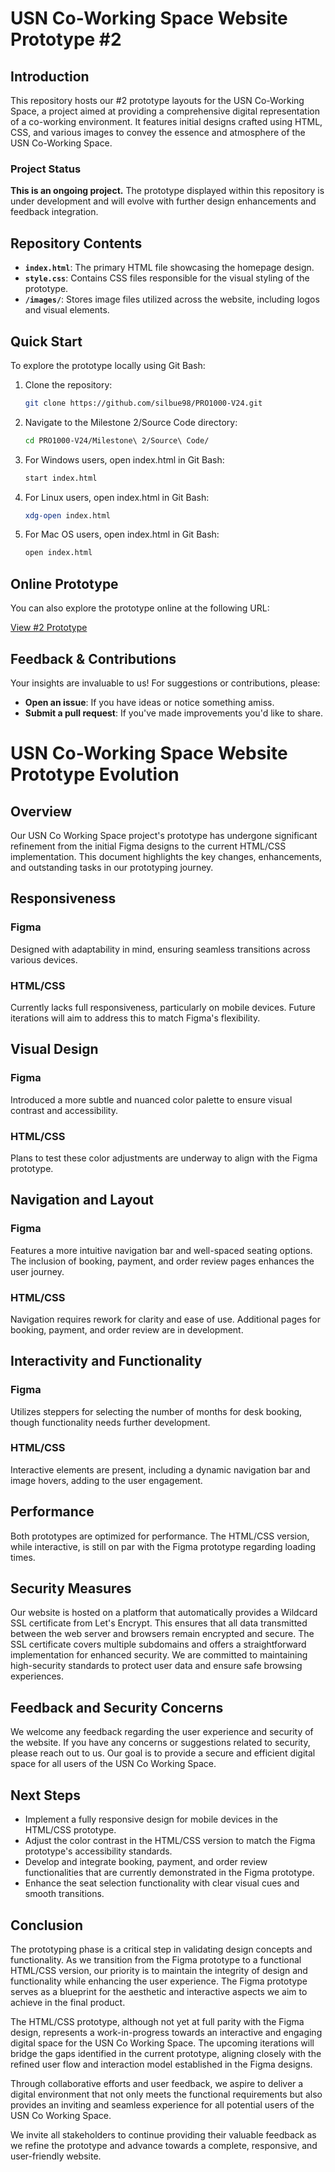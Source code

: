 # USN Co-Working Space Website Prototype #2

## Introduction
This repository hosts our #2 prototype layouts for the USN Co-Working Space, a project aimed at providing a comprehensive digital representation of a co-working environment. It features initial designs crafted using HTML, CSS, and various images to convey the essence and atmosphere of the USN Co-Working Space.

### Project Status
**This is an ongoing project.** The prototype displayed within this repository is under development and will evolve with further design enhancements and feedback integration.

## Repository Contents
- **`index.html`**: The primary HTML file showcasing the homepage design.
- **`style.css`**: Contains CSS files responsible for the visual styling of the prototype.
- **`/images/`**: Stores image files utilized across the website, including logos and visual elements.

## Quick Start
To explore the prototype locally using Git Bash:
1. Clone the repository:
      ```bash
      git clone https://github.com/silbue98/PRO1000-V24.git
      
2. Navigate to the Milestone 2/Source Code directory:
      ```bash
     cd PRO1000-V24/Milestone\ 2/Source\ Code/
 
3. For Windows users, open index.html in Git Bash:
     ```bash
    start index.html
     
4. For Linux users, open index.html in Git Bash:
     ```bash
   xdg-open index.html

5. For Mac OS users, open index.html in Git Bash:
      ```bash
      open index.html

## Online Prototype

You can also explore the prototype online at the following URL:

[View #2 Prototype](https://dubium.no/utkast/)


## Feedback & Contributions

Your insights are invaluable to us! For suggestions or contributions, please:

- **Open an issue**: If you have ideas or notice something amiss.
- **Submit a pull request**: If you've made improvements you'd like to share.


# USN Co-Working Space Website Prototype Evolution

## Overview

Our USN Co Working Space project's prototype has undergone significant refinement from the initial Figma designs to the current HTML/CSS implementation. This document highlights the key changes, enhancements, and outstanding tasks in our prototyping journey.

## Responsiveness

### Figma
Designed with adaptability in mind, ensuring seamless transitions across various devices.

### HTML/CSS
Currently lacks full responsiveness, particularly on mobile devices. Future iterations will aim to address this to match Figma's flexibility.

## Visual Design

### Figma
Introduced a more subtle and nuanced color palette to ensure visual contrast and accessibility.

### HTML/CSS
Plans to test these color adjustments are underway to align with the Figma prototype.

## Navigation and Layout

### Figma
Features a more intuitive navigation bar and well-spaced seating options. The inclusion of booking, payment, and order review pages enhances the user journey.

### HTML/CSS
Navigation requires rework for clarity and ease of use. Additional pages for booking, payment, and order review are in development.

## Interactivity and Functionality

### Figma
Utilizes steppers for selecting the number of months for desk booking, though functionality needs further development.

### HTML/CSS
Interactive elements are present, including a dynamic navigation bar and image hovers, adding to the user engagement.

## Performance

Both prototypes are optimized for performance. The HTML/CSS version, while interactive, is still on par with the Figma prototype regarding loading times.

## Security Measures

Our website is hosted on a platform that automatically provides a Wildcard SSL certificate from Let's Encrypt. This ensures that all data transmitted between the web server and browsers remain encrypted and secure. The SSL certificate covers multiple subdomains and offers a straightforward implementation for enhanced security. We are committed to maintaining high-security standards to protect user data and ensure safe browsing experiences.

## Feedback and Security Concerns

We welcome any feedback regarding the user experience and security of the website. If you have any concerns or suggestions related to security, please reach out to us. Our goal is to provide a secure and efficient digital space for all users of the USN Co Working Space.


## Next Steps

- Implement a fully responsive design for mobile devices in the HTML/CSS prototype.
- Adjust the color contrast in the HTML/CSS version to match the Figma prototype's accessibility standards.
- Develop and integrate booking, payment, and order review functionalities that are currently demonstrated in the Figma prototype.
- Enhance the seat selection functionality with clear visual cues and smooth transitions.

## Conclusion

The prototyping phase is a critical step in validating design concepts and functionality. As we transition from the Figma prototype to a functional HTML/CSS version, our priority is to maintain the integrity of design and functionality while enhancing the user experience. The Figma prototype serves as a blueprint for the aesthetic and interactive aspects we aim to achieve in the final product.

The HTML/CSS prototype, although not yet at full parity with the Figma design, represents a work-in-progress towards an interactive and engaging digital space for the USN Co Working Space. The upcoming iterations will bridge the gaps identified in the current prototype, aligning closely with the refined user flow and interaction model established in the Figma designs.

Through collaborative efforts and user feedback, we aspire to deliver a digital environment that not only meets the functional requirements but also provides an inviting and seamless experience for all potential users of the USN Co Working Space.

We invite all stakeholders to continue providing their valuable feedback as we refine the prototype and advance towards a complete, responsive, and user-friendly website.


